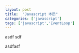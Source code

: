 ```yaml
---
layout: post
title:  "Javascript 本质"
categories: ['javascript']
tags: ['javascript','EventLoop']
---
```

asdf
sdf

asdfasf